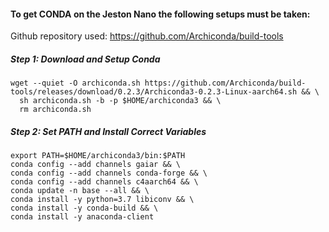 #### To get CONDA on the Jeston Nano the following setups must be taken: 

Github repository used: https://github.com/Archiconda/build-tools

##### Step 1: Download and Setup Conda
```
wget --quiet -O archiconda.sh https://github.com/Archiconda/build-tools/releases/download/0.2.3/Archiconda3-0.2.3-Linux-aarch64.sh && \
  sh archiconda.sh -b -p $HOME/archiconda3 && \
  rm archiconda.sh
```

##### Step 2: Set PATH and Install Correct Variables
```
export PATH=$HOME/archiconda3/bin:$PATH
conda config --add channels gaiar && \
conda config --add channels conda-forge && \
conda config --add channels c4aarch64 && \
conda update -n base --all && \
conda install -y python=3.7 libiconv && \
conda install -y conda-build && \
conda install -y anaconda-client
```

